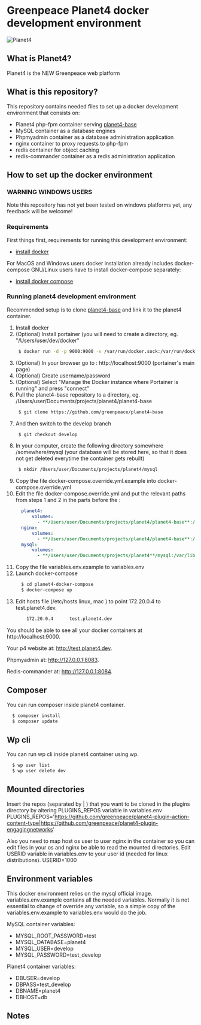# Greenpeace Planet4 docker development environment

![Planet4](https://cdn-images-1.medium.com/letterbox/300/36/50/50/1*XcutrEHk0HYv-spjnOej2w.png?source=logoAvatar-ec5f4e3b2e43---fded7925f62)

## What is Planet4?

Planet4 is the NEW Greenpeace web platform

## What is this repository?

This repository contains needed files to set up a docker development environment that consists on:

 * Planet4 php-fpm container serving [planet4-base](https://github.com/greenpeace/planet4-base)
 * MySQL container as a database engines
 * Phpmyadmin container as a database administration application
 * nginx container to proxy requests to php-fpm
 * redis container for object caching
 * redis-commander container as a redis administration application

## How to set up the docker environment

### WARNING WINDOWS USERS

Note this repository has not yet been tested on windows platforms yet, any feedback will be welcome!

### Requirements

First things first, requirements for running this development environment:

  * [install docker](https://docs.docker.com/engine/installation/)

For MacOS and Windows users docker installation already includes docker-compose
GNU/Linux users have to install docker-compose separately:

  * [install docker compose](https://docs.docker.com/compose/install/)

### Running planet4 development environment

Recommended setup is to clone [planet4-base](https://github.com/greenpeace/planet4-base) and link it to the planet4 container.

1. Install docker
1. (Optional) Install portainer (you will need to create a directory, eg. "/Users/user/dev/docker"
    ```bash
     $ docker run -d -p 9000:9000 -v /var/run/docker.sock:/var/run/docker.sock -v /Users/user/dev/docker:/data portainer/portainer
    ```
1. (Optional) In your browser go to : http://localhost:9000 (portainer's main page)
1. (Optional) Create username/password
1. (Optional) Select "Manage the Docker instance where Portainer is running" and press "connect"
1. Pull the planet4-base repository to a directory, eg. /Users/user/Documents/projects/planet4/planet4-base 
    ```bash
     $ git clone https://github.com/greenpeace/planet4-base
    ```
1. And then switch to the develop branch
    ```bash
     $ git checkout develop
    ```      
1. In your computer, create the following directory somewhere /somewhere/mysql (your database will be stored here, so that it does not get deleted everytime the container gets rebuilt)
    ```bash
     $ mkdir /Users/user/Documents/projects/planet4/mysql
    ```
1. Copy the file docker-compose.override.yml.example into docker-compose.override.yml 
1. Edit the file docker-compose.override.yml and put the relevant paths from steps 1 and 2 in the parts before the :
    ```yaml
      planet4:
          volumes:
            - **/Users/user/Documents/projects/planet4/planet4-base**:/var/www/html:rw
      nginx:
          volumes:
            - **/Users/user/Documents/projects/planet4/planet4-base**:/var/www/html:rw
      mysql:
          volumes:
            - **/Users/user/Documents/projects/planet4**/mysql:/var/lib/mysql:rw

    ```
1. Copy the file variables.env.example to variables.env
1. Launch docker-compose
    ```bash
      $ cd planet4-docker-compose
      $ docker-compose up
    ```
1. Edit hosts file (/etc/hosts linux, mac ) to point 172.20.0.4 to test.planet4.dev.
    ```bash
        172.20.0.4      test.planet4.dev       
    ```
You should be able to see all your docker containers at http://localhost:9000.

Your p4 website at: http://test.planet4.dev.

Phpmyadmin at: http://127.0.0.1:8083.

Redis-commander at: http://127.0.0.1:8084.

## Composer

You can run composer inside planet4 container.

```bash
  $ composer install
  $ composer update
```

## Wp cli

You can run wp cli inside planet4 container using wp.

```bash
  $ wp user list
  $ wp user delete dev
```

## Mounted directories

Insert the repos (separated by | ) that you want to be cloned in the plugins directory by altering PLUGINS_REPOS variable in variables.env
PLUGINS_REPOS='https://github.com/greenpeace/planet4-plugin-action-content-type|https://github.com/greenpeace/planet4-plugin-engagingnetworks'

Also you need to map host os user to user nginx in the container so you can edit files in your os and nginx be able to read the mounted directories.
Edit USERID variable in variables.env to your user id (needed for linux distributions).
USERID=1000


## Environment variables

This docker environment relies on the mysql official image. variables.env.example contains all the needed variables.
Normally it is not essential to change of override any variable, so a simple copy of the variables.env.example to variables.env would do the job.

MySQL container variables:

  * MYSQL_ROOT_PASSWORD=test
  * MYSQL_DATABASE=planet4
  * MYSQL_USER=develop
  * MYSQL_PASSWORD=test_develop

Planet4 container variables:

  * DBUSER=develop
  * DBPASS=test_develop
  * DBNAME=planet4
  * DBHOST=db

## Notes
